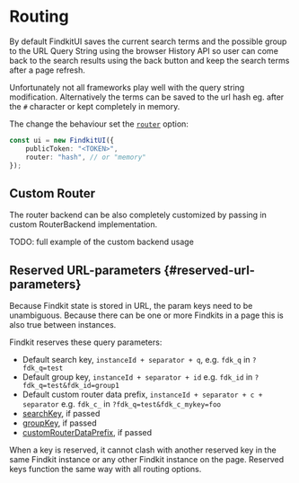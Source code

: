 # Routing

By default FindkitUI saves the current search terms and the possible group to
the URL Query String using the browser History API so user can come back to the
search results using the back button and keep the search terms after a page
refresh.

Unfortunately not all frameworks play well with the query string modification.
Alternatively the terms can be saved to the url hash eg. after the `#` character
or kept completely in memory.

The change the behaviour set the [`router`](/ui/api/#router) option:

```ts
const ui = new FindkitUI({
	publicToken: "<TOKEN>",
	router: "hash", // or "memory"
});
```

## Custom Router

The router backend can be also completely customized by passing in custom <Api
page="ui.routerbackend" >RouterBackend </Api> implementation.

TODO: full example of the custom backend usage

## Reserved URL-parameters {#reserved-url-parameters}

Because Findkit state is stored in URL, the param keys need to be unambiguous.
Because there can be one or more Findkits in a page this is also true between instances.

Findkit reserves these query parameters:

- Default search key, `instanceId + separator + q`, e.g. `fdk_q` in `?fdk_q=test`
- Default group key, `instanceId + separator + id` e.g. `fdk_id` in `?fdk_q=test&fdk_id=group1`
- Default custom router data prefix, `instanceId + separator + c + separator` e.g. `fdk_c_` in `?fdk_q=test&fdk_c_mykey=foo`
- [searchKey](/ui/api/#searchKey), if passed
- [groupKey](/ui/api/#groupKey), if passed
- [customRouterDataPrefix](/ui/api/#customRouterDataPrefix), if passed

When a key is reserved, it cannot clash with another reserved key in the same Findkit
instance or any other Findkit instance on the page. Reserved keys function the same way
with all routing options.
